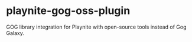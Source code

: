 # playnite-gog-oss-plugin
GOG library integration for Playnite with open-source tools instead of Gog Galaxy.
